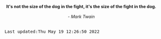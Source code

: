 
<div align="center"><b><span>It's not the size of the dog in the fight, it's the size of the fight in the dog.</span></b><br><br><i> - Mark Twain</i></div>
<br><br><kbd>Last updated:Thu May 19 12:26:50 2022</kbd>